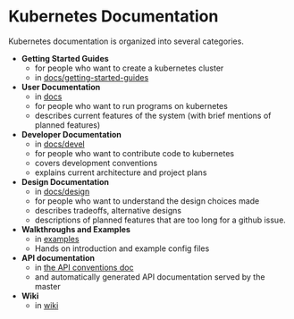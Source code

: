 # Kubernetes Documentation

Kubernetes documentation is organized into several categories.

  - **Getting Started Guides**
    - for people who want to create a kubernetes cluster
    - in [docs/getting-started-guides](./getting-started-guides)
  - **User Documentation**
    - in [docs](./overview.md)
    - for people who want to run programs on kubernetes
    - describes current features of the system (with brief mentions of planned features)
  - **Developer Documentation**
    - in [docs/devel](./devel)
    - for people who want to contribute code to kubernetes
    - covers development conventions
    - explains current architecture and project plans
  - **Design Documentation**
    - in [docs/design](./design)
    - for people who want to understand the design choices made
    - describes tradeoffs, alternative designs
    - descriptions of planned features that are too long for a github issue.
  - **Walkthroughs and Examples**
    - in [examples](../examples)
    - Hands on introduction and example config files
  - **API documentation**
    - in [the API conventions doc](api-conventions.md)
    - and automatically generated API documentation served by the master
  - **Wiki**
    - in [wiki](https://github.com/GoogleCloudPlatform/kubernetes/wiki)
